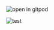 ![open in gitpod](https://gitpod.io/#https://github.com/aminhjz/practice)

![test](https://github.com/aminhjz/practice/actions/workflows/gradle-publish.yml/badge.svg)
